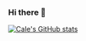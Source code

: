 ### Hi there 👋

[![Cale's GitHub stats](https://github-readme-stats.vercel.app/api?username=ca1e&show_icons=true&theme=calm)](https://github.com/anuraghazra/github-readme-stats)
<!--
**ca1e/ca1e** is a ✨ _special_ ✨ repository because its `README.md` (this file) appears on your GitHub profile.

Here are some ideas to get you started:

- 🔭 I’m currently working on ...
- 🌱 I’m currently learning ...
- 👯 I’m looking to collaborate on ...
- 🤔 I’m looking for help with ...
- 💬 Ask me about ...
- 📫 How to reach me: ...
- 😄 Pronouns: ...
- ⚡ Fun fact: ...
-->

